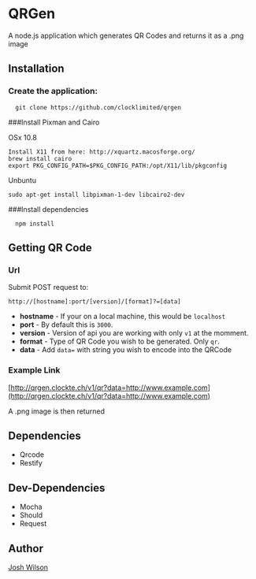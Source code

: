 # QRGen
A node.js application which generates QR Codes and returns it as a .png image

## Installation

### Create the application:
```
  git clone https://github.com/clocklimited/qrgen
```

###Install Pixman and Cairo

OSx 10.8
```
Install X11 from here: http://xquartz.macosforge.org/
brew install cairo
export PKG_CONFIG_PATH=$PKG_CONFIG_PATH:/opt/X11/lib/pkgconfig
```

Unbuntu
```
sudo apt-get install libpixman-1-dev libcairo2-dev
```

###Install dependencies
```
  npm install
```

## Getting QR Code

### Url

Submit POST request to:
```
http://[hostname]:port/[version]/[format]?=[data]
```
- **hostname** - If your on a local machine, this would be `localhost`
- **port** - By default this is `3000`.
- **version** - Version of api you are working with only `v1` at the momment.
- **format** - Type of QR Code you wish to be generated. Only `qr`.
- **data** - Add `data=` with string you wish to encode into the QRCode

### Example Link
[http://qrgen.clockte.ch/v1/qr?data=http://www.example.com](http://qrgen.clockte.ch/v1/qr?data=http://www.example.com)

A .png image is then returned

## Dependencies

- Qrcode
- Restify

## Dev-Dependencies

- Mocha
- Should
- Request

## Author
[Josh Wilson](mailto:josh.wilson@clock.co.uk)
